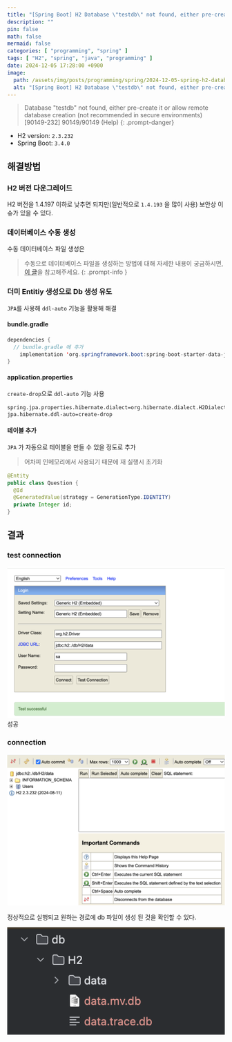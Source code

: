 ```yaml
---
title: "[Spring Boot] H2 Database \"testdb\" not found, either pre-create it or allow remote database creation 해결"
description: ""
pin: false
math: false
mermaid: false
categories: [ "programming", "spring" ]
tags: [ "H2", "spring", "java", "programming" ]
date: 2024-12-05 17:28:00 +0900
image:
  path: /assets/img/posts/programming/spring/2024-12-05-spring-h2-database-not-found/2024-12-05-17-50-54.png
  alt: "[Spring Boot] H2 Database \"testdb\" not found, either pre-create it or allow remote database creation 해결"
---
```


> Database "testdb" not found, either pre-create it or allow remote database creation (not recommended in secure environments) [90149-232] 90149/90149 (Help)
> {: .prompt-danger}

* H2 version: `2.3.232`
* Spring Boot: `3.4.0`

## 해결방법

### H2 버전 다운그레이드

H2 버전을 1.4.197 이하로 낮추면 되지만(일반적으로 `1.4.193` 을 많이 사용) 보안상 이슈가 있을 수 있다.

### 데이터베이스 수동 생성

수동 데이터베이스 파일 생성은 
> 수동으로 데이터베이스 파일을 생성하는 방법에 대해 자세한 내용이 궁금하시면, [이 글](https://h2database.com/html/tutorial.html#creating_new_databases)을 참고해주세요.
> {: .prompt-info }

### 더미 Entitiy 생성으로 Db 생성 유도

`JPA`를 사용해 `ddl-auto` 기능을 활용해 해결

#### bundle.gradle

```java
dependencies {
  // bundle.gradle 에 추가
	implementation 'org.springframework.boot:spring-boot-starter-data-jpa'
}
```

#### application.properties

`create-drop`으로 `ddl-auto` 기능 사용

```
spring.jpa.properties.hibernate.dialect=org.hibernate.dialect.H2Dialect
jpa.hibernate.ddl-auto=create-drop
```

#### 테이블 추가

`JPA` 가 자동으로 테이블을 만들 수 있을 정도로 추가
> 어차피 인메모리에서 사용되기 때문에 재 실행시 초기화

```java
@Entity
public class Question {
  @Id
  @GeneratedValue(strategy = GenerationType.IDENTITY)
  private Integer id;
}
```

## 결과

### test connection

![img](/assets/img/posts/programming/spring/2024-12-05-spring-h2-database-not-found/2024-12-05-17-52-27.png)
성공

### connection

![img](/assets/img/posts/programming/spring/2024-12-05-spring-h2-database-not-found/2024-12-05-17-51-29.png)

정상적으로 실행되고 원하는 경로에 db 파일이 생성 된 것을 확인할 수 있다.

![img](/assets/img/posts/programming/spring/2024-12-05-spring-h2-database-not-found/2024-12-05-17-50-54.png)
